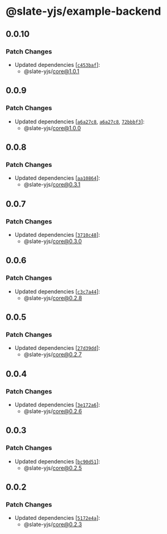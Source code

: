 # @slate-yjs/example-backend

## 0.0.10

### Patch Changes

- Updated dependencies [[`c453baf`](https://github.com/BitPhinix/slate-yjs/commit/c453baf5c7a720436ee434eda3e93fe16e1482fc)]:
  - @slate-yjs/core@1.0.1

## 0.0.9

### Patch Changes

- Updated dependencies [[`a6a27c8`](https://github.com/BitPhinix/slate-yjs/commit/a6a27c86678656e55ecbf0ba76852545605a0955), [`a6a27c8`](https://github.com/BitPhinix/slate-yjs/commit/a6a27c86678656e55ecbf0ba76852545605a0955), [`72bbbf3`](https://github.com/BitPhinix/slate-yjs/commit/72bbbf3bb8a3f57762153cbd9a7f689d2b282f0c)]:
  - @slate-yjs/core@1.0.0

## 0.0.8

### Patch Changes

- Updated dependencies [[`aa10864`](https://github.com/BitPhinix/slate-yjs/commit/aa108641f44ca00559124cca8277a7c1e4354c00)]:
  - @slate-yjs/core@0.3.1

## 0.0.7

### Patch Changes

- Updated dependencies [[`3710c48`](https://github.com/BitPhinix/slate-yjs/commit/3710c4887ee89946ace787ba24436d82d95bc856)]:
  - @slate-yjs/core@0.3.0

## 0.0.6

### Patch Changes

- Updated dependencies [[`c3c7a44`](https://github.com/BitPhinix/slate-yjs/commit/c3c7a4428fd500a94796747537b87512d9ed3ca6)]:
  - @slate-yjs/core@0.2.8

## 0.0.5

### Patch Changes

- Updated dependencies [[`27d39dd`](https://github.com/BitPhinix/slate-yjs/commit/27d39ddc3cf79797a878d0540f8b2605fcf38988)]:
  - @slate-yjs/core@0.2.7

## 0.0.4

### Patch Changes

- Updated dependencies [[`3e172a6`](https://github.com/BitPhinix/slate-yjs/commit/3e172a63f6d0a298da26975cb2b6831a02f81f2b)]:
  - @slate-yjs/core@0.2.6

## 0.0.3

### Patch Changes

- Updated dependencies [[`bc90d51`](https://github.com/BitPhinix/slate-yjs/commit/bc90d51b191ae2e13aac40ff986d2fe3c626eac3)]:
  - @slate-yjs/core@0.2.5

## 0.0.2

### Patch Changes

- Updated dependencies [[`5172e4a`](https://github.com/BitPhinix/slate-yjs/commit/5172e4a0033db41bc3530f227c5371e9ddb22269)]:
  - @slate-yjs/core@0.2.3
